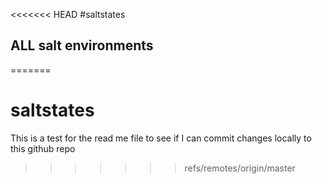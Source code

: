 <<<<<<< HEAD
#saltstates
## ALL salt environments
=======
# saltstates
This is a test for the read me file to see if I can commit changes locally to this github repo
>>>>>>> refs/remotes/origin/master
